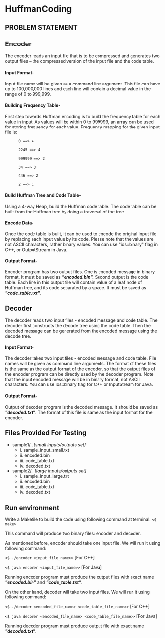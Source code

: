 # HuffmanCoding

## PROBLEM STATEMENT

## Encoder
The encoder reads an input file that is to be compressed and generates two output files – the compressed version of the input file and the code table.
      
#### Input Format-

Input file name will be given as a command line argument. This file can have up to 100,000,000 lines and each line will contain a decimal value in the range of 0 to 999,999. 

#### Building Frequency Table-

First step towards Huffman encoding is to build the frequency table for each value in input. As values will be within 0 to 999999, an array can be used for storing frequency for each value. Frequency mapping for the given input file is: 

          0 ==> 4

          2245 ==> 4

          999999 ==> 2

          34 ==> 3

          446 ==> 2

          2 ==> 1

#### Build Huffman Tree and Code Table-

Using a 4-way Heap, build the Huffman code table. The code table can be built from the Huffman tree by doing a traversal of the tree.

#### Encode Data-

Once the code table is built, it can be used to encode the original input file by replacing each input value by its code. Please note that the values are not ASCII characters, rather binary values. You can use "ios::binary" flag in C++, or OutputStream in Java.

#### Output Format-

Encoder program has two output files. One is encoded message in binary format. It must be saved as __*"encoded.bin".*__
Second output is the code table. Each line in this output file will contain value of a leaf node of Huffman tree, and its code separated by a space. It must be saved as __*"code_table.txt"*__. 

## Decoder

The decoder reads two input files - encoded message and code table. The decoder first constructs the decode tree using the code table. Then the decoded message can be generated from the encoded message using the decode tree.

#### Input Format- 

The decoder takes two input files - encoded message and code table. File names will be given as command line arguments. The format of these files is the same as the output format of the encoder, so that the output files of the encoder program can be directly used by the decoder program. Note that the input encoded message will be in binary format, not ASCII characters. You can use ios::binary flag for C++ or InputStream for Java. 

#### Output Format- 

Output of decoder program is the decoded message. It should be saved as __*"decoded.txt"*__. The format of this file is same as the input format for the encoder.

## Files Provided For Testing

* sample1/..             *[small inputs/outputs set]* 
  * i. sample_input_small.txt
  * ii. encoded.bin
  * iii. code_table.txt 
  * iv. decoded.txt
* sample2/..             *[large inputs/outputs set]*
  * i. sample_input_large.txt
  * ii. encoded.bin
  * iii. code_table.txt
  * iv. decoded.txt 

## Run environment 

Write a Makefile to build the code using following command at terminal:  `<$ make>` 

This command will produce two binary files: encoder and decoder. 

As mentioned before, encoder should take one input file. We will run it using following command:

`<$ ./encoder <input_file_name>>`      [For C++]  

`<$ java encoder <input_file_name>>`      [For Java] 

Running encoder program must produce the output files with exact name __*"encoded.bin"*__ and __*"code_table.txt"*__. 

On the other hand, decoder will take two input files. We will run it using following command:  

`<$ ./decoder <encoded_file_name> <code_table_file_name>>`  [For C++]  

`<$ java decoder <encoded_file_name> <code_table_file_name>>` [For Java] 

Running decoder program must produce output file with exact name __*"decoded.txt"*__. 

